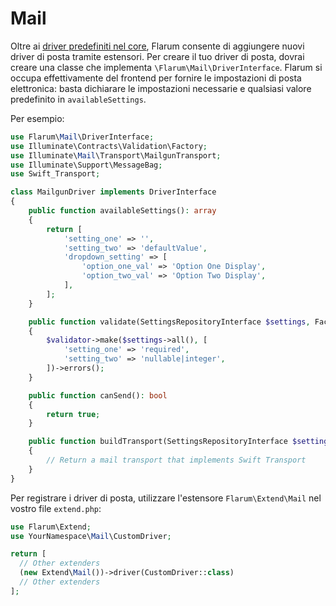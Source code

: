 <template>
  <outdated-it class="blue"></outdated-it>
</template>

# Mail

Oltre ai [driver predefiniti nel core](../mail.md), Flarum consente di aggiungere nuovi driver di posta tramite estensori. Per creare il tuo driver di posta, dovrai creare una classe che implementa `\Flarum\Mail\DriverInterface`. Flarum si occupa effettivamente del frontend per fornire le impostazioni di posta elettronica: basta dichiarare le impostazioni necessarie e qualsiasi valore predefinito in `availableSettings`.

Per esempio:

```php
use Flarum\Mail\DriverInterface;
use Illuminate\Contracts\Validation\Factory;
use Illuminate\Mail\Transport\MailgunTransport;
use Illuminate\Support\MessageBag;
use Swift_Transport;

class MailgunDriver implements DriverInterface
{
    public function availableSettings(): array
    {
        return [
            'setting_one' => '',
            'setting_two' => 'defaultValue',
            'dropdown_setting' => [
                'option_one_val' => 'Option One Display',
                'option_two_val' => 'Option Two Display',
            ],
        ];
    }

    public function validate(SettingsRepositoryInterface $settings, Factory $validator): MessageBag
    {
        $validator->make($settings->all(), [
            'setting_one' => 'required',
            'setting_two' => 'nullable|integer',
        ])->errors();
    }

    public function canSend(): bool
    {
        return true;
    }

    public function buildTransport(SettingsRepositoryInterface $settings): Swift_Transport
    {
        // Return a mail transport that implements Swift Transport
    }
}
```

Per registrare i driver di posta, utilizzare l'estensore `Flarum\Extend\Mail` nel vostro file `extend.php`:

```php
use Flarum\Extend;
use YourNamespace\Mail\CustomDriver;

return [
  // Other extenders
  (new Extend\Mail())->driver(CustomDriver::class)
  // Other extenders
];
```
